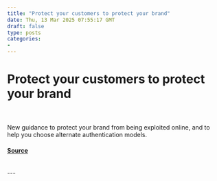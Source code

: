 ```yaml
---
title: "Protect your customers to protect your brand"
date: Thu, 13 Mar 2025 07:55:17 GMT
draft: false
type: posts
categories: 
- 
---
```

# Protect your customers to protect your brand

<br/>

<br/>
New guidance to protect your brand from being exploited online, and to help you choose alternate authentication models.

#### [Source](https://www.ncsc.gov.uk/blog-post/protect-your-customers-to-protect-your-brand)

<br/>
---

